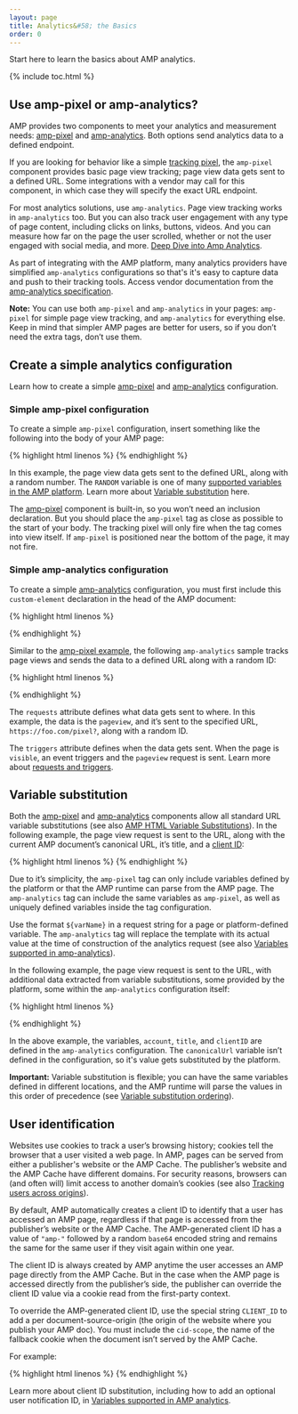 ```yaml
---
layout: page
title: Analytics&#58; the Basics
order: 0
---
```


Start here to learn the basics about AMP analytics.

{% include toc.html %}

## Use amp-pixel or amp-analytics?

AMP provides two components to meet your analytics and measurement needs:
[amp-pixel](/docs/reference/amp-pixel.html) and
[amp-analytics](/docs/reference/extended/amp-analytics.html).
Both options send analytics data to a defined endpoint.

If you are looking for behavior like a simple
[tracking pixel](https://en.wikipedia.org/wiki/Web_beacon#Implementation),
the `amp-pixel` component provides basic page view tracking;
page view data gets sent to a defined URL.
Some integrations with a vendor may call for this component,
in which case they will specify the exact URL endpoint. 

For most analytics solutions, use `amp-analytics`.
Page view tracking works in `amp-analytics` too.
But you can also track user engagement with any type of page content,
including clicks on links, buttons, videos.
And you can measure how far on the page the user scrolled,
whether or not the user engaged with social media, and more.
[Deep Dive into Amp Analytics](/docs/guides/analytics/deep_dive_analytics.html).

As part of integrating with the AMP platform,
many analytics providers have simplified `amp-analytics` configurations
so that's it's easy to capture data and push to their tracking tools.
Access vendor documentation from the
[amp-analytics specification](/docs/reference/extended/amp-analytics.html).

**Note:** You can use both `amp-pixel` and `amp-analytics` in your pages:
`amp-pixel` for simple page view tracking,
and `amp-analytics` for everything else.
Keep in mind that simpler AMP pages are better for users,
so if you don’t need the extra tags, don’t use them.

## Create a simple analytics configuration

Learn how to create a simple
[amp-pixel](/docs/reference/amp-pixel.html) and
[amp-analytics](/docs/reference/extended/amp-analytics.html) configuration.

### Simple amp-pixel configuration

To create a simple `amp-pixel` configuration,
insert something like the following into the body of your AMP page:

{% highlight html linenos %}
<amp-pixel src="https://foo.com/pixel?RANDOM"></amp-pixel>
{% endhighlight %}

In this example,
the page view data gets sent to the defined URL, along with a random number.
The `RANDOM` variable is one of many
[supported variables in the AMP platform](https://github.com/ampproject/amphtml/blob/master/spec/amp-var-substitutions.md).
Learn more about
[Variable substitution](/docs/guides/analytics/analytics_basics.html#variable-substitution) here.

The [amp-pixel](/docs/reference/amp-pixel.html)
component is built-in,
so you won’t need an inclusion declaration.
But you should place the `amp-pixel` tag as close as possible
to the start of your body.
The tracking pixel will only fire when the tag comes into view itself.
If `amp-pixel` is positioned near the bottom of the page,
it may not fire.

### Simple amp-analytics configuration

To create a simple
[amp-analytics](/docs/reference/extended/amp-analytics.html) configuration,
you must first include this `custom-element` declaration
in the head of the AMP document:

{% highlight html linenos %}
<script async custom-element="amp-analytics" src="https://cdn.ampproject.org/v0/amp-analytics-0.1.js"></script>
{% endhighlight %}

Similar to the [amp-pixel example](/docs/guides/analytics/analytics_basics.html#simple-amp-pixel-configuration),
the following `amp-analytics` sample tracks page views and
sends the data to a defined URL along with a random ID: 

{% highlight html linenos %}
<amp-analytics>
<script type="application/json">
{
  "requests": {
    "pageview": "https://foo.com/pixel?RANDOM",
  },
  "triggers": {
    "pixel emulation": {
      "on": "visible",
      "request": "pageview"
    }
  }
}
</script>
</amp-analytics>
{% endhighlight %}

The `requests` attribute defines what data gets sent to where.
In this example, the data is the `pageview`, and it’s sent
to the specified URL, `https://foo.com/pixel?`, along with a random ID.

The `triggers` attribute defines when the data gets sent.
When the page is `visible`,
an event triggers and the `pageview` request is sent.
Learn more about [requests and triggers](/docs/guides/analytics/deep_dive_analytics.html#requests-triggers--transports).

## Variable substitution

Both the [amp-pixel](/docs/reference/amp-pixel.html) and
[amp-analytics](/docs/reference/extended/amp-analytics.html) components
allow all standard URL variable substitutions (see also
[AMP HTML Variable Substitutions](https://github.com/ampproject/amphtml/blob/master/spec/amp-var-substitutions.md)).
In the following example,
the page view request is sent to the URL,
along with the current AMP document’s canonical URL, it’s title, and a
[client ID](/docs/guides/analytics/analytics_basics.html#user-identification):

{% highlight html linenos %}
<amp-pixel src="https://example.com/analytics?url=${canonicalUrl}&title=${title}&clientId=${clientId(cid-scope)}"></amp-pixel>
{% endhighlight %}

Due to it’s simplicity,
the `amp-pixel` tag can only include variables defined by the platform
or that the AMP runtime can parse from the AMP page.
The `amp-analytics` tag can include the same variables as `amp-pixel`,
as well as uniquely defined variables inside the tag configuration. 

Use the format `${varName}` in a request string for a page
or platform-defined variable.
The `amp-analytics` tag will replace the template with its actual value
at the time of construction of the analytics request (see also
[Variables supported in amp-analytics](https://github.com/ampproject/amphtml/blob/master/extensions/amp-analytics/analytics-vars.md)).

In the following example, the page view request is sent to the URL,
with additional data extracted from variable substitutions,
some provided by the platform,
some within the `amp-analytics` configuration itself:

{% highlight html linenos %}
<amp-analytics>
<script type="application/json">
{
  "requests": {
    "pageview":"https://example.com/analytics?url=${canonicalUrl}&title=${title}&acct=${account}&clientId=${clientId(cid-scope)}",
  },
  "vars": {
    "account": "ABC123",
  },
  "triggers": {
    "some-event": {
      "on": "visible",
      "request": "pageview",
      "vars": {
        "title": "My homepage",
        "clientId": "user12345"
      }
    }
  }  
}
</script>
</amp-analytics>
{% endhighlight %}

In the above example,
the variables, `account`, `title`, and `clientID` are defined
in the `amp-analytics` configuration.
The `canonicalUrl` variable isn’t defined in the configuration,
so it's value gets substituted by the platform.

**Important:** Variable substitution is flexible;
you can have the same variables defined in different locations,
and the AMP runtime will parse the values in this order of precedence
(see [Variable substitution ordering](/docs/guides/analytics/deep_dive_analytics.html#variable-substitution-ordering)).

## User identification

Websites use cookies to track a user’s browsing history;
cookies tell the browser that a user visited a web page.
In AMP,
pages can be served from either a publisher's website or the AMP Cache.
The publisher’s website and the AMP Cache have different domains.
For security reasons,
browsers can (and often will) limit access to another domain’s cookies
(see also
[Tracking users across origins](https://github.com/ampproject/amphtml/blob/master/extensions/amp-analytics/cross-origin-tracking.md)).

By default,
AMP automatically creates a client ID to identify
that a user has accessed an AMP page,
regardless if that page is accessed from the publisher’s website
or the AMP Cache.
The AMP-generated client ID has a value of `"amp-"`
followed by a random `base64` encoded string and remains the same
for the same user if they visit again within one year.

The client ID is always created by AMP
anytime the user accesses an AMP page directly from the AMP Cache.
But in the case when the AMP page is accessed directly
from the publisher’s side,
the publisher can override the client ID value
via a cookie read from the first-party context.

To override the AMP-generated client ID,
use the special string `CLIENT_ID` to add a per document-source-origin
(the origin of the website where you publish your AMP doc).
You must include the `cid-scope`,
the name of the fallback cookie when the document isn’t served
by the AMP Cache.

For example:

{% highlight html linenos %}
<amp-pixel src="https://foo.com/pixel?cid=CLIENT_ID(cid-scope-cookie-fallback-name)"></amp-pixel>
{% endhighlight %}

Learn more about client ID substitution,
including how to add an optional user notification ID, in
[Variables supported in AMP analytics](https://github.com/ampproject/amphtml/blob/master/extensions/amp-analytics/analytics-vars.md).